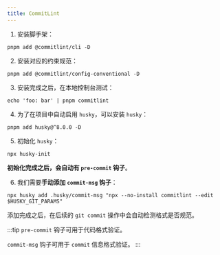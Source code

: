 ```yaml
---
title: CommitLint
---
```


1. 安装脚手架：

```shell
pnpm add @commitlint/cli -D
```

2. 安装对应的约束规范：

```shell
pnpm add @commitlint/config-conventional -D
```

3. 安装完成之后，在本地控制台测试：

```shell
echo 'foo: bar' | pnpm commitlint
```

4. 为了在项目中自动启用 `husky`，可以安装 `husky`：

```shell
pnpm add husky@^8.0.0 -D
```

5. 初始化 `husky`：

```shell
npx husky-init
```

**初始化完成之后，会自动有 `pre-commit` 钩子**。

6. 我们需要**手动添加 `commit-msg` 钩子**：

```shell
npx husky add .husky/commit-msg "npx --no-install commitlint --edit $HUSKY_GIT_PARAMS"
```

添加完成之后，在后续的 `git commit` 操作中会自动检测格式是否规范。

:::tip
`pre-commit` 钩子可用于代码格式验证。

`commit-msg` 钩子可用于 `commit` 信息格式验证。
:::
